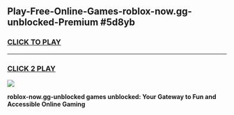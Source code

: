 
## Play-Free-Online-Games-roblox-now.gg-unblocked-Premium #5d8yb
<h3>
<a href="https://premium.freeplayer.one?title=roblox-now.gg-unblocked&ref=8M">CLICK TO PLAY</a></h3>
<hr>

<h3>
<a href="https://premium.freeplayer.one?title=roblox-now.gg-unblocked&ref=8M">CLICK 2 PLAY</a>
  
</h3>

<a href="https://premium.freeplayer.one?title=roblox-now.gg-unblocked&ref=8M"><img src="https://clearcache.store/games.png"></a>


**roblox-now.gg-unblocked games unblocked: Your Gateway to Fun and Accessible Online Gaming**
